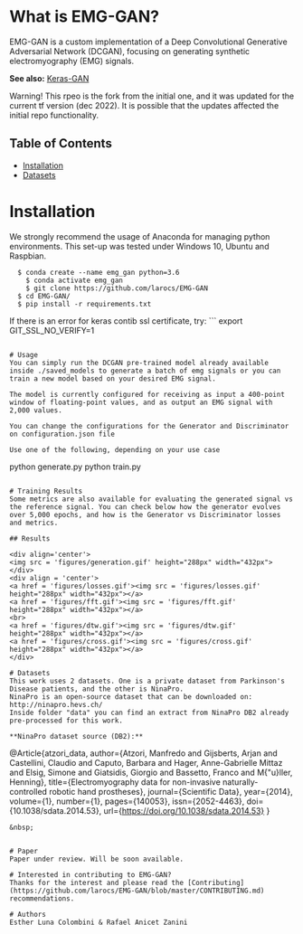 # What is EMG-GAN?
EMG-GAN is a custom implementation of a Deep Convolutional Generative Adversarial Network (DCGAN), focusing on generating synthetic electromyography (EMG) signals.

<b>See also:</b> [Keras-GAN](https://github.com/eriklindernoren/Keras-GAN/)

Warning! This rpeo is the fork from the initial one, and it was updated for the current tf version (dec 2022). It is possible that the updates affected the initial repo functionality. 

## Table of Contents
  * [Installation](#installation)
  * [Datasets](#datasets)

# Installation
We strongly recommend the usage of Anaconda for managing python environments. 
This set-up was tested under Windows 10, Ubuntu and Raspbian.
```
  $ conda create --name emg_gan python=3.6
	$ conda activate emg_gan
	$ git clone https://github.com/larocs/EMG-GAN
  $ cd EMG-GAN/
  $ pip install -r requirements.txt

```
If there is an error for keras contib ssl certificate, try: ```
export GIT_SSL_NO_VERIFY=1
```
	
# Usage
You can simply run the DCGAN pre-trained model already available inside ./saved_models to generate a batch of emg signals or you can train a new model based on your desired EMG signal.

The model is currently configured for receiving as input a 400-point window of floating-point values, and as output an EMG signal with 2,000 values.

You can change the configurations for the Generator and Discriminator on configuration.json file

Use one of the following, depending on your use case
```
python generate.py
python train.py

```

# Training Results
Some metrics are also available for evaluating the generated signal vs the reference signal. You can check below how the generator evolves over 5,000 epochs, and how is the Generator vs Discriminator losses and metrics.

## Results

<div align='center'>
<img src = 'figures/generation.gif' height="288px" width="432px">
</div>
<div align = 'center'>
<a href = 'figures/losses.gif'><img src = 'figures/losses.gif'  height="288px" width="432px"></a>
<a href = 'figures/fft.gif'><img src = 'figures/fft.gif'  height="288px" width="432px"></a>
<br>
<a href = 'figures/dtw.gif'><img src = 'figures/dtw.gif'  height="288px" width="432px"></a>
<a href = 'figures/cross.gif'><img src = 'figures/cross.gif'  height="288px" width="432px"></a>
</div>

# Datasets
This work uses 2 datasets. One is a private dataset from Parkinson's Disease patients, and the other is NinaPro.
NinaPro is an open-source dataset that can be downloaded on: http://ninapro.hevs.ch/
Inside folder "data" you can find an extract from NinaPro DB2 already pre-processed for this work.

**NinaPro dataset source (DB2):**
```
@Article{atzori_data,
author={Atzori, Manfredo
and Gijsberts, Arjan
and Castellini, Claudio
and Caputo, Barbara
and Hager, Anne-Gabrielle Mittaz
and Elsig, Simone
and Giatsidis, Giorgio
and Bassetto, Franco
and M{\"u}ller, Henning},
title={Electromyography data for non-invasive naturally-controlled robotic hand prostheses},
journal={Scientific Data},
year={2014},
volume={1},
number={1},
pages={140053},
issn={2052-4463},
doi={10.1038/sdata.2014.53},
url={https://doi.org/10.1038/sdata.2014.53}
}
```
&nbsp;


# Paper
Paper under review. Will be soon available.

# Interested in contributing to EMG-GAN?
Thanks for the interest and please read the [Contributing](https://github.com/larocs/EMG-GAN/blob/master/CONTRIBUTING.md) recommendations.

# Authors
Esther Luna Colombini & Rafael Anicet Zanini

